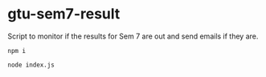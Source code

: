 # gtu-sem7-result
Script to monitor if the results for Sem 7 are out and send emails if they are.

`npm i`

`node index.js`